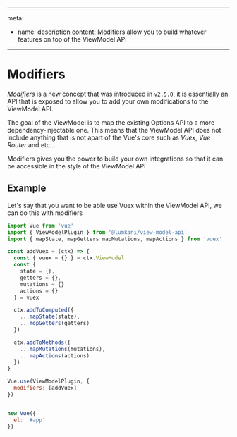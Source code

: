 ___
meta:
  - name: description
    content: Modifiers allow you to build whatever features on top of the ViewModel API 
___

# Modifiers <Badge text="+v2.5.0" />

*Modifiers* is a new concept that was introduced in `v2.5.0`, it is essentially an API that is exposed to allow you to add your own modifications to the ViewModel API. 

The goal of the ViewModel is to map the existing Options API to a more dependency-injectable one. This means that the ViewModel API does not include anything that is not apart of the Vue's core such as *Vuex*, *Vue Router* and etc...

Modifiers gives you the power to build your own integrations so that it can be accessible in the style of the ViewModel API

## Example

Let's say that you want to be able use Vuex within the ViewModel API, we can do this with modifiers

```javascript
import Vue from 'vue'
import { ViewModelPlugin } from '@lumkani/view-model-api'
import { mapState, mapGetters mapMutations, mapActions } from 'vuex'

const addVuex = (ctx) => {
  const { vuex = {} } = ctx.ViewModel
  const {
    state = {},
    getters = {},
    mutations = {}
    actions = {}
  } = vuex

  ctx.addToComputed({
    ...mapState(state),
    ...mopGetters(getters)
  })

  ctx.addToMethods({
    ...mapMutations(mutations),
    ...mapActions(actions)
  })
}

Vue.use(ViewModelPlugin, {
  modifiers: [addVuex]
})


new Vue({
  el: '#app'
})
```
